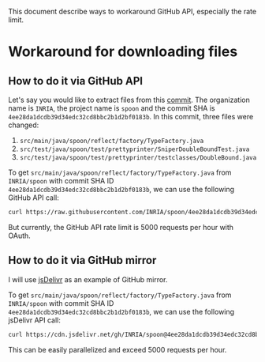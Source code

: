 This document describe ways to workaround GitHub API, especially the rate limit.

# Workaround for downloading files

## How to do it via GitHub API
Let's say you would like to extract files from this [commit](https://github.com/INRIA/spoon/commit/4ee28da1dcdb39d34edc32cd8bbc2b1d2bf0183b). The organization name is `INRIA`, the project name is `spoon` and the commit SHA is `4ee28da1dcdb39d34edc32cd8bbc2b1d2bf0183b`. In this commit, three files were changed:
1. `src/main/java/spoon/reflect/factory/TypeFactory.java`
2. `src/test/java/spoon/test/prettyprinter/SniperDoubleBoundTest.java`
3. `src/test/java/spoon/test/prettyprinter/testclasses/DoubleBound.java`

To get `src/main/java/spoon/reflect/factory/TypeFactory.java` from `INRIA/spoon` with commit SHA ID `4ee28da1dcdb39d34edc32cd8bbc2b1d2bf0183b`, we can use the following GitHub API call:
```bash
curl https://raw.githubusercontent.com/INRIA/spoon/4ee28da1dcdb39d34edc32cd8bbc2b1d2bf0183b/src/main/java/spoon/reflect/factory/TypeFactory.java
```

But currently, the GitHub API rate limit is 5000 requests per hour with OAuth.

## How to do it via GitHub mirror
I will use [jsDelivr](https://www.jsdelivr.com) as an example of GitHub mirror.

To get `src/main/java/spoon/reflect/factory/TypeFactory.java` from `INRIA/spoon` with commit SHA ID `4ee28da1dcdb39d34edc32cd8bbc2b1d2bf0183b`, we can use the following jsDelivr API call:
```bash
curl https://cdn.jsdelivr.net/gh/INRIA/spoon@4ee28da1dcdb39d34edc32cd8bbc2b1d2bf0183b/src/main/java/spoon/reflect/factory/TypeFactory.java
```

This can be easily parallelized and exceed 5000 requests per hour.
